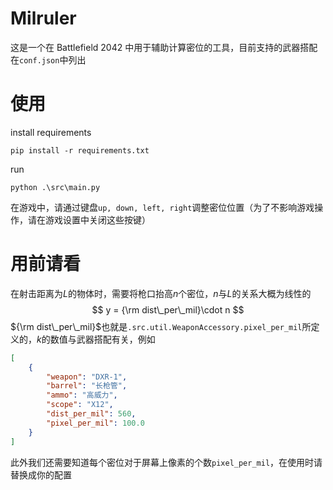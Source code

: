 # Milruler
这是一个在 Battlefield 2042 中用于辅助计算密位的工具，目前支持的武器搭配在`conf.json`中列出 

# 使用
install requirements 

```
pip install -r requirements.txt
```
run 
```
python .\src\main.py
```
在游戏中，请通过键盘`up, down, left, right`调整密位位置（为了不影响游戏操作，请在游戏设置中关闭这些按键）

# 用前请看
在射击距离为$L$的物体时，需要将枪口抬高$n$个密位，$n$与$L$的关系大概为线性的
$$
y = {\rm dist\_per\_mil}\cdot n
$$
${\rm dist\_per\_mil}$也就是`.src.util.WeaponAccessory.pixel_per_mil`所定义的，$k$的数值与武器搭配有关，例如
```json
[
    {
        "weapon": "DXR-1", 
        "barrel": "长枪管", 
        "ammo": "高威力", 
        "scope": "X12", 
        "dist_per_mil": 560, 
        "pixel_per_mil": 100.0
    }
]
```
此外我们还需要知道每个密位对于屏幕上像素的个数`pixel_per_mil`，在使用时请替换成你的配置

